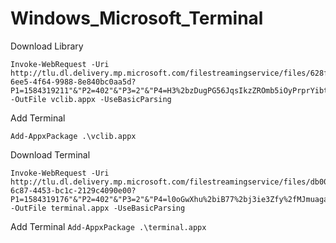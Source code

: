 # Windows_Microsoft_Terminal

Download Library

```
Invoke-WebRequest -Uri http://tlu.dl.delivery.mp.microsoft.com/filestreamingservice/files/628f920b-6ee5-4f64-9988-8e840bc0aa5d?P1=1584319211"&"P2=402"&"P3=2"&"P4=H3%2bzDugPG56JqsIkzZROmb5iOyPrprYibtI%2fKhBz%2f9pesday3GQJ2qOfebCdK5%2fao%2bEIngMxlVdPhb4t2DcJyw%3d%3d -OutFile vclib.appx -UseBasicParsing
```

Add Terminal

`Add-AppxPackage .\vclib.appx`

Download Terminal

```
Invoke-WebRequest -Uri http://tlu.dl.delivery.mp.microsoft.com/filestreamingservice/files/db008790-6c87-4453-bc1c-2129c4090e00?P1=1584319176"&"P2=402"&"P3=2"&"P4=l0oGwXhu%2biB77%2bj3ie3Zfy%2fMJmuagacqRl%2b0Ic7BA6ewM3s8ugWcoaIOH%2fKHn%2brN6nvvGxtU0s9OaUyEe7q58g%3d%3d -OutFile terminal.appx -UseBasicParsing
```

Add Terminal
`Add-AppxPackage .\terminal.appx`
